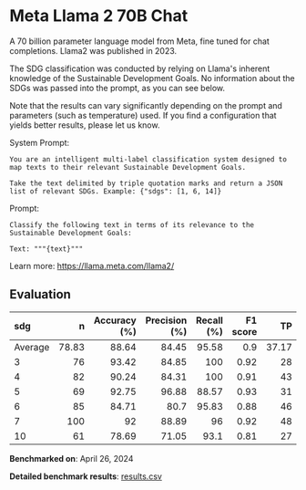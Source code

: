 # Meta Llama 2 70B Chat

A 70 billion parameter language model from Meta, fine tuned for chat
completions. Llama2 was published in 2023.

The SDG classification was conducted by relying on Llama's inherent knowledge
of the Sustainable Development Goals. No information about the SDGs was passed
into the prompt, as you can see below.

Note that the results can vary significantly depending on the prompt and
parameters (such as temperature) used. If you find a configuration that yields
better results, please let us know.

System Prompt:

```
You are an intelligent multi-label classification system designed to map texts to their relevant Sustainable Development Goals.

Take the text delimited by triple quotation marks and return a JSON list of relevant SDGs. Example: {"sdgs": [1, 6, 14]}
```

Prompt:

```
Classify the following text in terms of its relevance to the Sustainable Development Goals:

Text: """{text}"""
```


Learn more: https://llama.meta.com/llama2/

## Evaluation

| sdg     |      n |   Accuracy (%) |   Precision (%) |   Recall (%) |   F1 score |    TP |   FP |   TN |   FN |
|:--------|-------:|---------------:|----------------:|-------------:|-----------:|------:|-----:|-----:|-----:|
| Average |  78.83 |          88.64 |           84.45 |        95.58 |       0.9  | 37.17 |    7 |   33 | 1.67 |
| 3       |  76    |          93.42 |           84.85 |       100    |       0.92 | 28    |    5 |   43 | 0    |
| 4       |  82    |          90.24 |           84.31 |       100    |       0.91 | 43    |    8 |   31 | 0    |
| 5       |  69    |          92.75 |           96.88 |        88.57 |       0.93 | 31    |    1 |   33 | 4    |
| 6       |  85    |          84.71 |           80.7  |        95.83 |       0.88 | 46    |   11 |   26 | 2    |
| 7       | 100    |          92    |           88.89 |        96    |       0.92 | 48    |    6 |   44 | 2    |
| 10      |  61    |          78.69 |           71.05 |        93.1  |       0.81 | 27    |   11 |   21 | 2    |

**Benchmarked on**: April 26, 2024

**Detailed benchmark results**: [results.csv](results.csv)